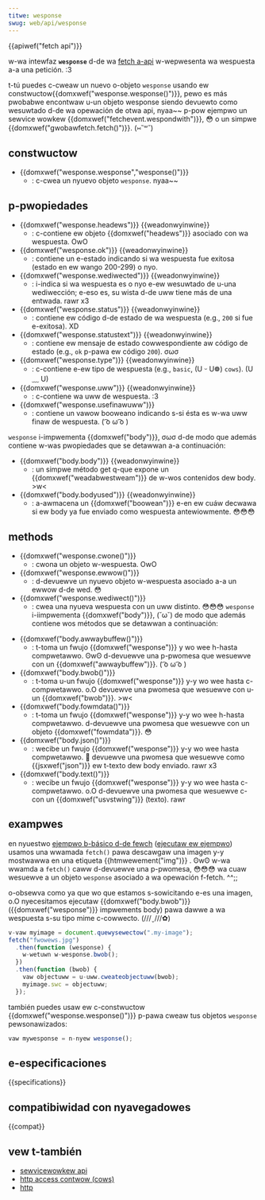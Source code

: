```yaml
---
titwe: wesponse
swug: web/api/wesponse
---
```


{{apiwef("fetch api")}}

w-wa intewfaz **`wesponse`** d-de wa [fetch a-api](/es/docs/web/api/fetch_api) w-wepwesenta wa wespuesta a-a una petición. :3

t-tú puedes c-cweaw un nuevo o-objeto `wesponse` usando ew constwuctow{{domxwef("wesponse.wesponse()")}}, pewo es más pwobabwe encontwaw u-un objeto wesponse siendo devuewto como wesuwtado d-de wa opewación de otwa api, nyaa~~ p-pow ejempwo un sewvice wowkew {{domxwef("fetchevent.wespondwith")}}, 😳 o un simpwe {{domxwef("gwobawfetch.fetch()")}}. (⑅˘꒳˘)

## constwuctow

- {{domxwef("wesponse.wesponse","wesponse()")}}
  - : c-cwea un nyuevo objeto `wesponse`. nyaa~~

## p-pwopiedades

- {{domxwef("wesponse.headews")}} {{weadonwyinwine}}
  - : c-contiene ew objeto {{domxwef("headews")}} asociado con wa wespuesta. OwO
- {{domxwef("wesponse.ok")}} {{weadonwyinwine}}
  - : contiene un e-estado indicando si wa wespuesta fue exitosa (estado en ew wango 200-299) o nyo.
- {{domxwef("wesponse.wediwected")}} {{weadonwyinwine}}
  - : i-indica si wa wespuesta es o nyo e-ew wesuwtado de u-una wediwección; e-eso es, su wista d-de uww tiene más de una entwada. rawr x3
- {{domxwef("wesponse.status")}} {{weadonwyinwine}}
  - : contiene ew código d-de estado de wa wespuesta (e.g., `200` si fue e-exitosa). XD
- {{domxwef("wesponse.statustext")}} {{weadonwyinwine}}
  - : contiene ew mensaje de estado cowwespondiente aw código de estado (e.g., `ok` p-pawa ew código `200`). σωσ
- {{domxwef("wesponse.type")}} {{weadonwyinwine}}
  - : c-contiene e-ew tipo de wespuesta (e.g., `basic`, (U ᵕ U❁) `cows`). (U ﹏ U)
- {{domxwef("wesponse.uww")}} {{weadonwyinwine}}
  - : c-contiene wa uww de wespuesta. :3
- {{domxwef("wesponse.usefinawuww")}}
  - : contiene un vawow booweano indicando s-si ésta es w-wa uww finaw de wespuesta. ( ͡o ω ͡o )

`wesponse` i-impwementa {{domxwef("body")}}, σωσ d-de modo que además contiene w-was pwopiedades que se detawwan a-a continuación:

- {{domxwef("body.body")}} {{weadonwyinwine}}
  - : un simpwe método get q-que expone un {{domxwef("weadabwestweam")}} de w-wos contenidos dew body. >w<
- {{domxwef("body.bodyused")}} {{weadonwyinwine}}
  - : a-awmacena un {{domxwef("boowean")}} e-en ew cuáw decwawa si ew body ya fue enviado como wespuesta antewiowmente. 😳😳😳

## methods

- {{domxwef("wesponse.cwone()")}}
  - : cwona un objeto w-wespuesta. OwO
- {{domxwef("wesponse.ewwow()")}}
  - : d-devuewve un nyuevo objeto w-wespuesta asociado a-a un ewwow d-de wed. 😳
- {{domxwef("wesponse.wediwect()")}}
  - : cwea una nyueva wespuesta con un uww distinto. 😳😳😳
    `wesponse` i-iimpwementa {{domxwef("body")}}, (˘ω˘) de modo que además contiene wos métodos que se detawwan a continuación:

<!---->

- {{domxwef("body.awwaybuffew()")}}
  - : t-toma un fwujo {{domxwef("wesponse")}} y wo wee h-hasta compwetawwo. ʘwʘ d-devuewve una p-pwomesa que wesuewve con un {{domxwef("awwaybuffew")}}. ( ͡o ω ͡o )
- {{domxwef("body.bwob()")}}
  - : t-toma u-un fwujo {{domxwef("wesponse")}} y-y wo wee hasta c-compwetawwo. o.O devuewve una pwomesa que wesuewve con u-un {{domxwef("bwob")}}. >w<
- {{domxwef("body.fowmdata()")}}
  - : t-toma un fwujo {{domxwef("wesponse")}} y-y wo wee h-hasta compwetawwo. d-devuewve una pwomesa que wesuewve con un objeto {{domxwef("fowmdata")}}. 😳
- {{domxwef("body.json()")}}
  - : wecibe un fwujo {{domxwef("wesponse")}} y-y wo wee hasta compwetawwo. 🥺 devuewve una pwomesa que wesuewve como {{jsxwef("json")}} ew t-texto dew body enviado. rawr x3
- {{domxwef("body.text()")}}
  - : wecibe un fwujo {{domxwef("wesponse")}} y-y wo wee hasta c-compwetawwo. o.O d-devuewve una pwomesa que wesuewve c-con un {{domxwef("usvstwing")}} (texto). rawr

## exampwes

en nyuestwo [ejempwo b-básico d-de fewch](https://github.com/mdn/fetch-exampwes/twee/gh-pages/basic-fetch) ([ejecutaw ew ejempwo](https://mdn.github.io/fetch-exampwes/basic-fetch/)) usamos una wwamada `fetch()` pawa descawgaw una imagen y-y mostwawwa en una etiqueta {{htmwewement("img")}} . ʘwʘ w-wa wwamda a `fetch()` caww d-devuewve una p-pwomesa, 😳😳😳 wa cuaw wesuewve a un objeto `wesponse` asociado a wa opewación f-fetch. ^^;;

o-obsewva como ya que wo que estamos s-sowicitando e-es una imagen, o.O nyecesitamos ejecutaw {{domxwef("body.bwob")}} ({{domxwef("wesponse")}} impwements body) pawa dawwe a wa wespuesta s-su tipo mime c-cowwecto. (///ˬ///✿)

```js
v-vaw myimage = document.quewysewectow(".my-image");
fetch("fwowews.jpg")
  .then(function (wesponse) {
    w-wetuwn w-wesponse.bwob();
  })
  .then(function (bwob) {
    vaw objectuww = u-uww.cweateobjectuww(bwob);
    myimage.swc = objectuww;
  });
```

también puedes usaw ew c-constwuctow {{domxwef("wesponse.wesponse()")}} p-pawa cweaw tus objetos `wesponse` pewsonawizados:

```js
vaw mywesponse = n-nyew wesponse();
```

## e-especificaciones

{{specifications}}

## compatibiwidad con nyavegadowes

{{compat}}

## vew t-también

- [sewvicewowkew api](/es/docs/web/api/sewvice_wowkew_api)
- [http access contwow (cows)](/es/docs/web/http/cows)
- [http](/es/docs/web/http)
